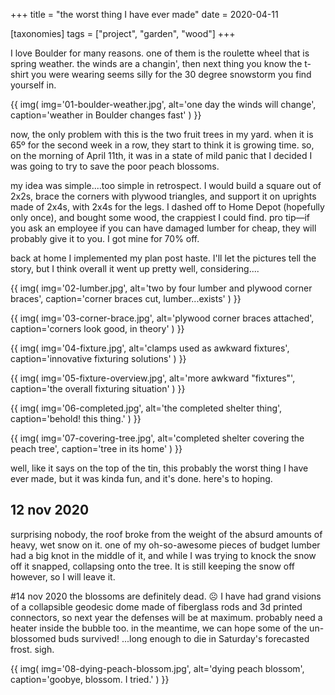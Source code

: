 +++
title = "the worst thing I have ever made"
date = 2020-04-11

[taxonomies]
tags = ["project", "garden", "wood"]
+++

I love Boulder for many reasons. one of them is the roulette wheel that is spring weather. the winds are a changin', then next thing you know the t-shirt you were wearing seems silly for the 30 degree snowstorm you find yourself in.

<!-- more -->

{{
  img(
    img='01-boulder-weather.jpg',
    alt='one day the winds will change',
    caption='weather in Boulder changes fast'
  )
}}

now, the only problem with this is the two fruit trees in my yard. when it is 65º for the second week in a row, they start to think it is growing time. so, on the morning of April 11th, it was in a state of mild panic that I decided I was going to try to save the poor peach blossoms.

my idea was simple....too simple in retrospect. I would build a square out of 2x2s, brace the corners with plywood triangles, and support it on uprights made of 2x4s, with 2x4s for the legs. I dashed off to Home Depot (hopefully only once), and bought some wood, the crappiest I could find. pro tip—if you ask an employee if you can have damaged lumber for cheap, they will probably give it to you. I got mine for 70% off.

back at home I implemented my plan post haste. I'll let the pictures tell the story, but I think overall it went up pretty well, considering....

{{
  img(
    img='02-lumber.jpg',
    alt='two by four lumber and plywood corner braces',
    caption='corner braces cut, lumber...exists'
  )
}}

{{
  img(
    img='03-corner-brace.jpg',
    alt='plywood corner braces attached',
    caption='corners look good, in theory'
  )
}}

{{
  img(
    img='04-fixture.jpg',
    alt='clamps used as awkward fixtures',
    caption='innovative fixturing solutions'
  )
}}

{{
  img(
    img='05-fixture-overview.jpg',
    alt='more awkward "fixtures"',
    caption='the overall fixturing situation'
  )
}}

{{
  img(
    img='06-completed.jpg',
    alt='the completed shelter thing',
    caption='behold! this thing.'
  )
}}

{{
  img(
    img='07-covering-tree.jpg',
    alt='completed shelter covering the peach tree',
    caption='tree in its home'
  )
}}

well, like it says on the top of the tin, this probably the worst thing I have ever made, but it was kinda fun, and it's done. here's to hoping.

## 12 nov 2020
surprising nobody, the roof broke from the weight of the absurd amounts of heavy, wet snow on it. one of my oh-so-awesome pieces of budget lumber had a big knot in the middle of it, and while I was trying to knock the snow off it snapped, collapsing onto the tree. It is still keeping the snow off however, so I will leave it.

#14 nov 2020
the blossoms are definitely dead. ☹️ I have had grand visions of a collapsible geodesic dome made of fiberglass rods and 3d printed connectors, so next year the defenses will be at maximum. probably need a heater inside the bubble too. in the meantime, we can hope some of the un-blossomed buds survived! ...long enough to die in Saturday's forecasted frost. sigh.


{{
  img(
    img='08-dying-peach-blossom.jpg',
    alt='dying peach blossom',
    caption='goobye, blossom. I tried.'
  )
}}
